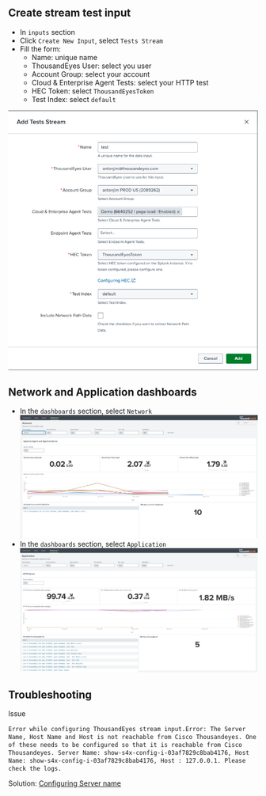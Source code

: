 ## Create stream test input

- In `inputs` section
- Click `Create New Input`, select `Tests Stream`
- Fill the form:
    - Name: unique name
    - ThousandEyes User: select you user
    - Account Group: select your account
    - Cloud & Enterprise Agent Tests: select your HTTP test
    - HEC Token: select `ThousandEyesToken`
    - Test Index: select `default`

![stream Input](../img/thousandeyes_splunk_app/streamInput.png)

## Network and Application dashboards

- In the `dashboards` section, select `Network` 
![dashboard_network](../img/thousandeyes_splunk_app/dashboard_network.png)
- In the `dashboards` section, select `Application`
![dashboard_application](../img/thousandeyes_splunk_app/dashboard_application.png)


## Troubleshooting

Issue 
```
Error while configuring ThousandEyes stream input.Error: The Server Name, Host Name and Host is not reachable from Cisco Thousandeyes. One of these needs to be configured so that it is reachable from Cisco Thousandeyes. Server Name: show-s4x-config-i-03af7829c8bab4176, Host Name: show-s4x-config-i-03af7829c8bab4176, Host : 127.0.0.1. Please check the logs.
```

Solution: [Configuring Server name](getting_started.md#configuring-server-name)
